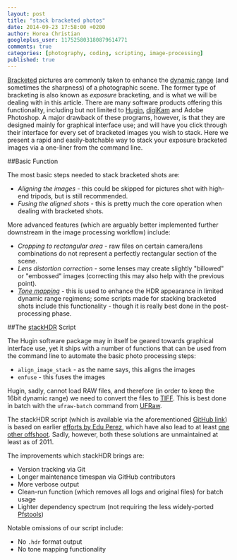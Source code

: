 ```yaml
---
layout: post
title: "stack bracketed photos"
date: 2014-09-23 17:58:00 +0200
author: Horea Christian
googleplus_user: 117525803180879614771
comments: true
categories: [photography, coding, scripting, image-processing] 
published: true
---
```


[Bracketed](http://en.wikipedia.org/wiki/Bracketing) pictures are commonly taken to enhance the [dynamic range](http://en.wikipedia.org/wiki/High-dynamic-range_imaging) (and sometimes the sharpness) of a photographic scene.
The former type of bracketing is also known as *exposure* bracketing, and is what we will be dealing with in this article.
There are many software products offering this functionality, including but not limited to [Hugin](http://en.wikipedia.org/wiki/Hugin_(software)), [digiKam](http://en.wikipedia.org/wiki/DigiKam) and Adobe Photoshop.
A major drawback of these programs, however, is that they are designed mainly for graphical interface use; and will have you click through their interface for every set of bracketed images you wish to stack.
Here we present a rapid and easily-batchable way to stack your exposure bracketed images via a one-liner from the command line.

<!-- more -->

##Basic Function 

The most basic steps needed to stack bracketed shots are:

* *Aligning the images* - this could be skipped for pictures shot with high-end tripods, but is still recommended.
* *Fusing the aligned shots* - this is pretty much the core operation when dealing with bracketed shots.

More advanced features (which are arguably better implemented further downstream in the image processing workflow) include:

* *Cropping to rectangular area* - raw files on certain camera/lens combinations do not represent a perfectly rectangular section of the scene.
* *Lens distortion correction* - some lenses may create slightly "billowed" or "embossed" images (correcting this may also help with the previous point).
* *[Tone mapping](http://en.wikipedia.org/wiki/Tone_mapping)* - this is used to enhance the HDR appearance in limited dynamic range regimens; some scripts made for stacking bracketed shots include this functionality - though it is really best done in the post-processing phase.   

##The [stackHDR](https://github.com/TheChymera/stackHDR) Script

The Hugin software package may in itself be geared towards graphical interface use, yet it ships with a number of functions that can be used from the command line to automate the basic photo processing steps:

* `align_image_stack` - as the name says, this aligns the images
* `enfuse` - this fuses the images

Hugin, sadly, cannot load RAW files, and therefore (in order to keep the 16bit dynamic range) we need to convert the files to [TIFF](http://en.wikipedia.org/wiki/Tagged_Image_File_Format).
This is best done in batch with the `ufraw-batch` command from [UFRaw](http://en.wikipedia.org/wiki/UFRaw).

The stackHDR script (which is available via the aforementioned [GitHub link](https://github.com/TheChymera/stackHDR)) is based on earlier [efforts by Edu Perez](http://photoblog.edu-perez.com/2009/04/script-hdr-with-linux.html), which have also lead to at least [one other offshoot](http://linuxdarkroom.tassy.net/hdr-creation-script/).
Sadly, however, both these solutions are unmaintained at least as of 2011.

The improvements which stackHDR brings are:

* Version tracking via Git
* Longer maintenance timespan via GitHub contributors
* More verbose output
* Clean-run function (which removes all logs and original files) for batch usage
* Lighter dependency spectrum (not requiring the less widely-ported [Pfstools](http://wiki.panotools.org/Pfstools))

Notable omissions of our script include:

* No `.hdr` format output
* No tone mapping functionality

